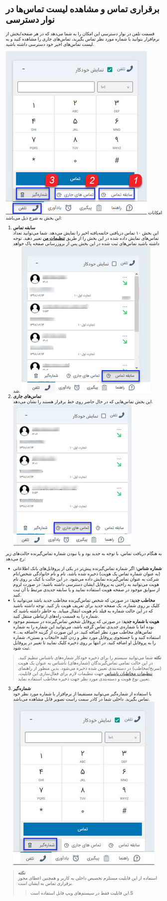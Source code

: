 # برقراری تماس و مشاهده لیست تماس‌ها در نوار دسترسی

 قسمت تلفن در نوار دسترسی این امکان را به شما می‌دهد که در هر صفحه/بخش از نرم‌افزار بتوانید با شماره مورد نظر تماس بگیرید، تماس‌‌های جاری را مشاهده کنید و به لیست تماس‌های اخیر خود دسترسی داشته باشید. 
 
 ![تب تلفن در نوار دسترسی](./Images/phone-view.jpg)
 امکانات این بخش به شرح ذیل می‌باشد:<br>
1. **سابقه تماس**<br>
این بخش ۱۰ تماس‌ دریافتی خاتمه‌یافته اخیر را نمایش می‌دهد. شما می‌توانید تعداد تماس‌های نمایش داده شده در این بخش را از طریق [**تنظیمات من**](https://github.com/1stco/PayamGostarDocs/blob/master/Help/home/my-setting/my-setting.md#PhoneHistoryNumber) تغییر دهید. توجه داشته باشید تماس‌های ثبت شده در این بخش پس از بروزرسانی صفحه پاک خواهد شد.
![نمایش سابقه تماس‌ها در نوار دسترسی](./Images/call-history.jpg)
 2. **تماس‌های جاری**<br>
این بخش تماس‌هایی که در حال حاضر روی خط برقرار هستند را نشان می‌دهد. 
![نمایش تماس‌های جاری در نوار دسترسی](./Images/current-calls.jpg)

به هنگام دریافت تماس، با توجه به جدید بود و یا نبودن شماره تماس‌گیرنده حالت‌های زیر رخ می‌دهد:<br>
 -  **شماره شناس:** اگر شماره تماس‌گیرنده پیش‌تر در یکی از پروفایل‌های بانک اطلاعاتی (به عنوان شماره تماس یک هویت) ذخیره شده باشد، نام و نام خانوادگی شخص/نام شرکت به عنوان تماس‌گیرنده نمایش داده می‌شود. در این حالت با کیک بر روی نام هویت می‌توانید به راحتی به پروفایل ایشان دسترسی داشته باشید؛ در صورت لزوم از سوابق موجود در صفحه هویت استفاده نمایید و یا سابقه جدیدی  مرتبط با آن  ثبت کنید.<br>
 - **مخاطب جدید:** در صورتی که شخص تماس‌‌گیرنده مخاطب جدید باشد می‌توانید با کلیک بر روی شماره، یک صفحه جدید برای تعریف هویت باز کنید. توجه داشته باشید که در این حالت شماره به فیلد نام هویت انتقال مییابد. به خاطر داشته باشید که شماره را به قسمت راه‌های ارتباطی منتقل کنید.<br>
 - **هویت با شماره جدید:** در صورتی که پروفایل شخص تماس‌گیرنده در سیستم موجود بوده اما با شماره‌ی جدیدی تماس گرفته باشد، می‌توانید این شماره را به شماره‌ تماس‌های مخاطب مورد نظر اضافه کنید. در این صورت از گزینه «اضافه به...»  استفاده کنید و با جستجوی پروفایل مورد نظر و زدن کلید «انتخاب و بستن»، شماره را به پروفایل او اضافه کنید. در انتها بر روی ذخیره کلیک نمایید تا تغییر در پروفایل ثبت شود.<br>
 > **نکته**
 > شما می‌توانید سیستم را برای ذخیره خودکار شماره‌های ناشناس تنظیم کنید. در این حالت تمامی تماس‌گیرندگان (شماره‌های) ناشناس به عنوان یک هویت (سرنخ/مخاطب) در دسته‌بندی تعیین شده ذخیره می‌شود. بدین منظور از راهنمای [تنظیمات مخاطبان ناشناس](https://github.com/1stco/PayamGostarDocs/blob/master/Help/Settings/General-settings/Anonymous-audience/Anonymous-audience.md) جهت تنظیمات لازم برای فعال‌سازی این قابلیت، تعیین نوع هویت و دسته‌بندی مورد نظر جهت ذخیره مخاطب استفاده نماید.<br>

 3. **شماره‌گیر**<br>
  با استفاده از شماره‌گیر می‌توانید مستقیما از نرم‌افزار با شماره مورد نظر خود تماس بگیرید. داخلی شما در کادر سمت راست تصویر قابل مشاهده می‌باشد.<br>
![شماره‌گیری از طریق نوار دسترسی](./Images/phone-keypad.jpg)

> **نکته**<br>
> استفاده از این قابلیت مستلزم تخصیص داخلی به کاربر و همچنین اعطای مجوز برقراری تماس به ایشان است.
>> این قابلیت فقط در سیستم‌های ویپ قابل استفاده است.S


    
    
